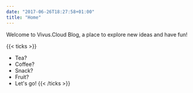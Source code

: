 ```yaml
---
date: "2017-06-26T18:27:58+01:00"
title: "Home"
---
```


Welcome to Vivus.Cloud Blog, a place to explore new ideas and have fun!

{{< ticks >}}

- Tea?
- Coffee?
- Snack?
- Fruit?
- Let's go!
  {{< /ticks >}}
